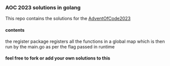 ### AOC 2023 solutions in golang 

This repo contains the solutions for the [AdventOfCode2023](https://adventofcode.com/2023/)

#### contents 
the register package registers all the functions in a global map which is then run by the main.go as per the flag passed in runtime 

#### feel free to fork or add your own solutions to this 